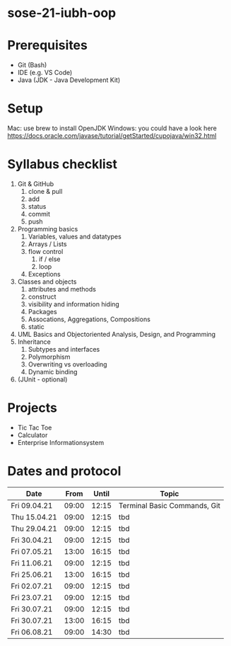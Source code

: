 # sose-21-iubh-oop

# Prerequisites

-   Git (Bash)
-   IDE (e.g. VS Code)
-   Java (JDK - Java Development Kit)

# Setup

Mac: use brew to install OpenJDK
Windows: you could have a look here https://docs.oracle.com/javase/tutorial/getStarted/cupojava/win32.html

# Syllabus checklist

1. Git & GitHub
    1. clone & pull
    2. add
    3. status
    4. commit
    5. push
2. Programming basics
    1. Variables, values and datatypes
    2. Arrays / Lists
    3. flow control
        1. if / else
        2. loop
    4. Exceptions
3. Classes and objects
    1. attributes and methods
    2. construct
    3. visibility and information hiding
    4. Packages
    5. Assocations, Aggregations, Compositions
    6. static
4. UML Basics and Objectoriented Analysis, Design, and Programming
5. Inheritance
    1. Subtypes and interfaces
    2. Polymorphism
    3. Overwriting vs overloading
    4. Dynamic binding
6. (JUnit - optional)

# Projects

-   Tic Tac Toe
-   Calculator
-   Enterprise Informationsystem

# Dates and protocol

| Date         | From  | Until | Topic                        |
| ------------ | ----- | ----- | ---------------------------- |
| Fri 09.04.21 | 09:00 | 12:15 | Terminal Basic Commands, Git |
| Thu 15.04.21 | 09:00 | 12:15 | tbd                          |
| Thu 29.04.21 | 09:00 | 12:15 | tbd                          |
| Fri 30.04.21 | 09:00 | 12:15 | tbd                          |
| Fri 07.05.21 | 13:00 | 16:15 | tbd                          |
| Fri 11.06.21 | 09:00 | 12:15 | tbd                          |
| Fri 25.06.21 | 13:00 | 16:15 | tbd                          |
| Fri 02.07.21 | 09:00 | 12:15 | tbd                          |
| Fri 23.07.21 | 09:00 | 12:15 | tbd                          |
| Fri 30.07.21 | 09:00 | 12:15 | tbd                          |
| Fri 30.07.21 | 13:00 | 16:15 | tbd                          |
| Fri 06.08.21 | 09:00 | 14:30 | tbd                          |
